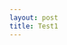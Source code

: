 ```yaml
---
layout: post
title: Test1
---
```


<script src="//code.jquery.com/jquery.js"></script>

<style>
    

</style>
<canvas id="canvas" width="960" height="500"></canvas>

<script src="//d3js.org/d3.v3.min.js"></script>
<script>
var canvas = d3.select("canvas"),
    context = canvas.node().getContext("2d"),
    width = canvas.property("width"),
    height = canvas.property("height"),
    radius = 2.5;

var points = d3.range(2000).map(phyllotaxis(10));

drawPoints();

function zoomed() {
  context.save();
  context.clearRect(0, 0, width, height);
  context.translate(d3.event.transform.x, d3.event.transform.y);
  context.scale(d3.event.transform.k, d3.event.transform.k);
  drawPoints();
  context.restore();
}

function drawPoints() {
  context.beginPath();
  points.forEach(drawPoint);
  context.fill();
}

function drawPoint(point) {
  context.moveTo(point[0] + radius, point[1]);
  context.arc(point[0], point[1], radius, 0, 2 * Math.PI);
}

function phyllotaxis(radius) {
  var theta = Math.PI * (3 - Math.sqrt(5));
  return function(i) {
    var r = radius * Math.sqrt(i), a = theta * i;
    return [
      width / 2 + r * Math.cos(a),
      height / 2 + r * Math.sin(a)
    ];
  };
}


</script>

